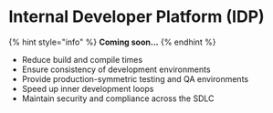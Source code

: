 # Internal Developer Platform (IDP)

{% hint style="info" %}
**Coming soon...**
{% endhint %}

* Reduce build and compile times
* Ensure consistency of development environments
* Provide production-symmetric testing and QA environments
* Speed up inner development loops&#x20;
* Maintain security and compliance across the SDLC
